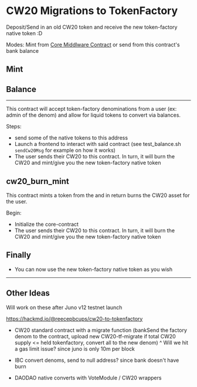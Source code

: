 # CW20 Migrations to TokenFactory

Deposit/Send in an old CW20 token and receive the new token-factory native token :D

Modes: Mint from [Core Middlware Contract](https://github.com/Reecepbcups/tokenfactory-core-contract) or send from this contract's bank balance

## Mint




## Balance



---

This contract will accept token-factory denominations from a user (ex: admin of the denom) and allow for liquid tokens to convert via balances.


Steps:
- send some of the native tokens to this address
- Launch a frontend to interact with said contract (see test_balance.sh `sendCw20Msg` for example on how it works)
- The user sends their CW20 to this contract. In turn, it will burn the CW20 and mint/give you the new token-factory native token

## cw20_burn_mint

This contract mints a token from the  and in return burns the CW20 asset for the user. 

Begin:

- Initialize the core-contract
- The user sends their CW20 to this contract. In turn, it will burn the CW20 and mint/give you the new token-factory native token

## Finally

- You can now use the new token-factory native token as you wish

---

## Other Ideas

Will work on these after Juno v12 testnet launch

<https://hackmd.io/@reecepbcups/cw20-to-tokenfactory>

- CW20 standard contract with a migrate function (bankSend the factory denom to the contract, upload new CW20-tf-migrate if total CW20 supply <= held tokenfactory, convert all to the new denom)
^ Will we hit a gas limit issue? since juno is only 10m per block

- IBC convert denoms, send to null address? since bank doesn't have burn

- DAODAO native converts with VoteModule / CW20 wrappers
